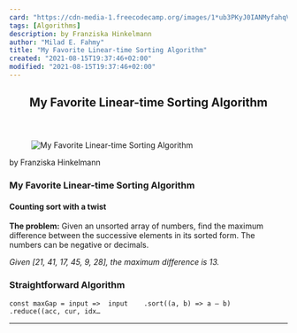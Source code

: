 ```yaml
---
card: "https://cdn-media-1.freecodecamp.org/images/1*ub3PKyJ0IANMyfahqVk6EA.png"
tags: [Algorithms]
description: by Franziska Hinkelmann
author: "Milad E. Fahmy"
title: "My Favorite Linear-time Sorting Algorithm"
created: "2021-08-15T19:37:46+02:00"
modified: "2021-08-15T19:37:46+02:00"
---
```

<div class="site-wrapper">
<main id="site-main" class="site-main outer">
<div class="inner">
<article class="post-full post tag-algorithms tag-javascript tag-interview tag-tech tag-programming ">
<header class="post-full-header">
<h1 class="post-full-title">My Favorite Linear-time Sorting Algorithm</h1>
</header>
<figure class="post-full-image">
<picture>
<source media="(max-width: 700px)" sizes="1px" srcset="data:image/gif;base64,R0lGODlhAQABAIAAAAAAAP///yH5BAEAAAAALAAAAAABAAEAAAIBRAA7 1w">
<source media="(min-width: 701px)" sizes="(max-width: 800px) 400px,
(max-width: 1170px) 700px,
1400px" srcset="https://cdn-media-1.freecodecamp.org/images/1*ub3PKyJ0IANMyfahqVk6EA.png 300w,
https://cdn-media-1.freecodecamp.org/images/1*ub3PKyJ0IANMyfahqVk6EA.png 600w,
https://cdn-media-1.freecodecamp.org/images/1*ub3PKyJ0IANMyfahqVk6EA.png 1000w,
https://cdn-media-1.freecodecamp.org/images/1*ub3PKyJ0IANMyfahqVk6EA.png 2000w">
<img onerror="this.style.display='none'" src="https://cdn-media-1.freecodecamp.org/images/1*ub3PKyJ0IANMyfahqVk6EA.png" alt="My Favorite Linear-time Sorting Algorithm">
</picture>
</figure>
<section class="post-full-content">
<div class="post-content medium-migrated-article">
<p>by Franziska Hinkelmann</p>
<h1 id="my-favorite-linear-time-sorting-algorithm">My Favorite Linear-time Sorting Algorithm</h1>
<h4 id="counting-sort-with-a-twist">Counting sort with a twist</h4>
<p><strong>The problem:</strong><em> </em>Given an unsorted array of numbers, find the maximum difference between the successive elements in its sorted form. The numbers can be negative or decimals.</p>
<figcaption><em>Given [21, 41, 17, 45, 9, 28], the maximum difference is 13.</em></figcaption>
</figure>
<h3 id="straightforward-algorithm">Straightforward Algorithm</h3><pre><code>const maxGap = input =&gt;  input    .sort((a, b) =&gt; a — b)    .reduce((acc, cur, idx…</code></pre>
</div>
<hr>
</section>
</article>
</div>
</main>
</div>
<!-- Google Tag Manager (noscript) -->
<!-- End Google Tag Manager (noscript) -->

